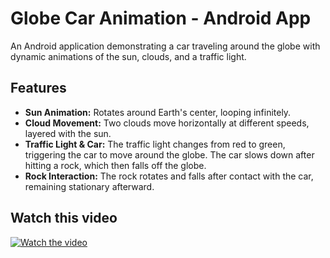 # Globe Car Animation - Android App

An Android application demonstrating a car traveling around the globe with dynamic animations of the sun, clouds, and a traffic light.

## Features

- **Sun Animation:** Rotates around Earth's center, looping infinitely.
- **Cloud Movement:** Two clouds move horizontally at different speeds, layered with the sun.
- **Traffic Light & Car:** The traffic light changes from red to green, triggering the car to move around the globe. The car slows down after hitting a rock, which then falls off the globe.
- **Rock Interaction:** The rock rotates and falls after contact with the car, remaining stationary afterward.
## Watch this video

[![Watch the video](https://img.youtube.com/vi/LWv6qque06I/maxresdefault.jpg)](https://youtu.be/LWv6qque06I)
